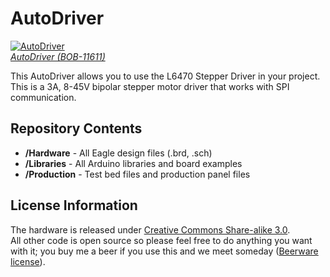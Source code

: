 AutoDriver
==========
[![AutoDriver](https://dlnmh9ip6v2uc.cloudfront.net/images/products/1/1/6/1/1/11611-01_medium.jpg)  
*AutoDriver (BOB-11611)*](https://www.sparkfun.com/products/11611)

This AutoDriver allows you to use the L6470 Stepper Driver in your project. 
This is a 3A, 8-45V bipolar stepper motor driver that works with SPI communication.


Repository Contents
-------------------
* **/Hardware** - All Eagle design files (.brd, .sch)
* **/Libraries** - All Arduino libraries and board examples
* **/Production** - Test bed files and production panel files

License Information
-------------------
The hardware is released under [Creative Commons Share-alike 3.0](http://creativecommons.org/licenses/by-sa/3.0/).  
All other code is open source so please feel free to do anything you want with it; you buy me a beer if you use this and we meet someday ([Beerware license](http://en.wikipedia.org/wiki/Beerware)).
